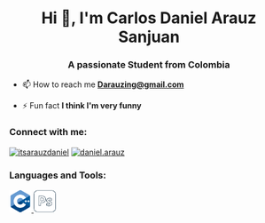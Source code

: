 <h1 align="center">Hi 👋, I'm Carlos Daniel Arauz Sanjuan</h1>
<h3 align="center">A passionate Student from Colombia</h3>

- 📫 How to reach me **Darauzing@gmail.com**

- ⚡ Fun fact **I think I'm very funny**

<h3 align="left">Connect with me:</h3>
<p align="left">
<a href="https://instagram.com/itsarauzdaniel" target="blank"><img align="center" src="https://raw.githubusercontent.com/rahuldkjain/github-profile-readme-generator/master/src/images/icons/Social/instagram.svg" alt="itsarauzdaniel" height="30" width="40" /></a>
<a href="https://discord.gg/daniel.arauz" target="blank"><img align="center" src="https://raw.githubusercontent.com/rahuldkjain/github-profile-readme-generator/master/src/images/icons/Social/discord.svg" alt="daniel.arauz" height="30" width="40" /></a>
</p>

<h3 align="left">Languages and Tools:</h3>
<p align="left"> <a href="https://www.w3schools.com/cpp/" target="_blank" rel="noreferrer"> <img src="https://raw.githubusercontent.com/devicons/devicon/master/icons/cplusplus/cplusplus-original.svg" alt="cplusplus" width="40" height="40"/> </a> <a href="https://www.photoshop.com/en" target="_blank" rel="noreferrer"> <img src="https://raw.githubusercontent.com/devicons/devicon/master/icons/photoshop/photoshop-line.svg" alt="photoshop" width="40" height="40"/> </a> </p>
